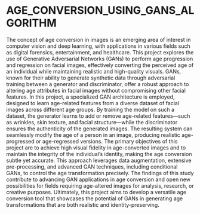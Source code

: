 # AGE_CONVERSION_USING_GANS_ALGORITHM
 
The concept of age conversion in images is an emerging area of interest in computer vision and deep learning, with applications in various fields such as digital forensics, entertainment, and healthcare. This project explores the use of Generative Adversarial Networks (GANs) to perform age progression and regression on facial images, effectively converting the perceived age of an individual while maintaining realistic and high-quality visuals. GANs, known for their ability to generate synthetic data through adversarial training between a generator and discriminator, offer a robust approach to altering age attributes in facial images without compromising other facial features. In this project, a specialized GAN architecture is employed, designed to learn age-related features from a diverse dataset of facial images across different age groups. By training the model on such a dataset, the generator learns to add or remove age-related features—such as wrinkles, skin texture, and facial structure—while the discriminator ensures the authenticity of the generated images. The resulting system can seamlessly modify the age of a person in an image, producing realistic age-progressed or age-regressed versions. The primary objectives of this project are to achieve high visual fidelity in age-converted images and to maintain the integrity of the individual’s identity, making the age conversion subtle yet accurate. This approach leverages data augmentation, extensive pre-processing, and advanced GAN techniques, including conditional GANs, to control the age transformation precisely. The findings of this study contribute to advancing GAN applications in age conversion and open new possibilities for fields requiring age-altered images for analysis, research, or creative purposes. Ultimately, this project aims to develop a versatile age conversion tool that showcases the potential of GANs in generating age transformations that are both realistic and identity-preserving.

